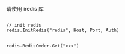 请使用 iredis 库

```apple js

// init redis
redis.InitRedis("redis", Host, Port, Auth)


redis.RedisCmder.Get("xxx")
```